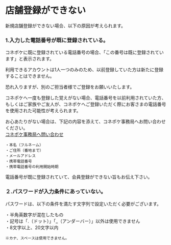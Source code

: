 # 店舗登録ができない

新規店舗登録ができない場合、以下の原因が考えられます。

### 1.入力した電話番号が既に登録されている。

コネポケに既に登録されている電話番号の場合、「この番号は既に登録されています」と表示されます。

利用できるアカウントは1人一つのみのため、以前登録していた方は新たに登録することはできません。

恐れ入りますが、別のご担当者様でご登録をお願いいたします。

コネポケへ一度も登録した覚えがない場合、電話番号を以前利用されていた方、もしくはご家族やご友人が、コネポケへご登録いただく際にお客さまの電話番号を使用された可能性が考えられます。

お心あたりがない場合は、下記の内容を添えて、コネポケ事務局へお問い合わせください。  
[コネポケ事務局へ問い合わせ](support@conepoke.com)

    ・本名（フルネーム）  
    ・ご住所（番地まで）  
    ・メールアドレス  
    ・携帯電話番号  
    ・携帯電話番号の利用開始時期

   電話番号が既に登録されていて、会員登録ができない旨もお伝え下さい。

### ２.パスワードが入力条件にあっていない。

パスワードは、以下の条件を満たす文字列で設定いただく必要がございます。

   ・半角英数字が混在したもの  
   ・記号は「.（ドット）」「_（アンダーバー）」以外は使用できません  
   ・8文字以上、20文字以内  

    ※カナ、スペースは使用できません。
